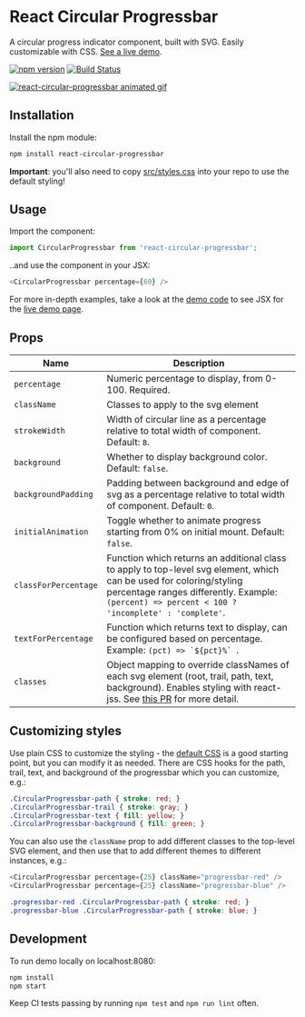 # React Circular Progressbar

A circular progress indicator component, built with SVG. Easily customizable with CSS. [See a live demo](http://www.kevinqi.com/react-circular-progressbar/).

[![npm version](https://badge.fury.io/js/react-circular-progressbar.svg)](https://badge.fury.io/js/react-circular-progressbar)
[![Build Status](https://travis-ci.org/iqnivek/react-circular-progressbar.svg?branch=master)](https://travis-ci.org/iqnivek/react-circular-progressbar)

[![react-circular-progressbar animated gif](/assets/react-circular-progressbar.gif?raw=true)](http://www.kevinqi.com/react-circular-progressbar/)

## Installation

Install the npm module:

```bash
npm install react-circular-progressbar
```

**Important**: you'll also need to copy [src/styles.css](src/styles.css) into your repo to use the default styling!

## Usage

Import the component:

```javascript
import CircularProgressbar from 'react-circular-progressbar';
```

..and use the component in your JSX:

```javascript
<CircularProgressbar percentage={60} />
```

For more in-depth examples, take a look at the [demo code](docs/demo.jsx) to see JSX for the [live demo page](http://www.kevinqi.com/react-circular-progressbar/).

## Props

| Name | Description |
| ---- | ----------- |
| `percentage` | Numeric percentage to display, from 0-100. Required. |
| `className` | Classes to apply to the svg element |
| `strokeWidth` | Width of circular line as a percentage relative to total width of component. Default: `8`. |
| `background` | Whether to display background color. Default: `false`. |
| `backgroundPadding` | Padding between background and edge of svg as a percentage relative to total width of component. Default: `0`. |
| `initialAnimation` | Toggle whether to animate progress starting from 0% on initial mount. Default: `false`. |
| `classForPercentage` | Function which returns an additional class to apply to top-level svg element, which can be used for coloring/styling percentage ranges differently. Example: `(percent) => percent < 100 ? 'incomplete' : 'complete'`. |
| `textForPercentage` | Function which returns text to display, can be configured based on percentage. Example: ``(pct) => `${pct}%` ``. |
| `classes` | Object mapping to override classNames of each svg element (root, trail, path, text, background). Enables styling with react-jss. See [this PR](https://github.com/iqnivek/react-circular-progressbar/pull/25) for more detail. |


## Customizing styles

Use plain CSS to customize the styling - the [default CSS](src/styles.css) is a good starting point, but you can modify it as needed. There are CSS hooks for the path, trail, text, and background of the progressbar which you can customize, e.g.:

```css
.CircularProgressbar-path { stroke: red; }
.CircularProgressbar-trail { stroke: gray; }
.CircularProgressbar-text { fill: yellow; }
.CircularProgressbar-background { fill: green; }
```

You can also use the `className` prop to add different classes to the top-level SVG element, and then use that to add different themes to different instances, e.g.:

```javascript
<CircularProgressbar percentage={25} className="progressbar-red" />
<CircularProgressbar percentage={25} className="progressbar-blue" />
```

```css
.progressbar-red .CircularProgressbar-path { stroke: red; }
.progressbar-blue .CircularProgressbar-path { stroke: blue; }
```

## Development

To run demo locally on localhost:8080:

```bash
npm install
npm start
```

Keep CI tests passing by running `npm test` and `npm run lint` often.
